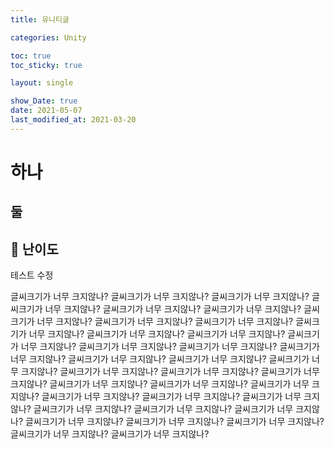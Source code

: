 ```yaml
---
title: 유니티글

categories: Unity

toc: true
toc_sticky: true

layout: single

show_Date: true
date: 2021-05-07
last_modified_at: 2021-03-20
---
```


# 하나

## 둘

## 🚀 난이도
테스트 수정 

글씨크기가 너무 크지않나?
글씨크기가 너무 크지않나?
글씨크기가 너무 크지않나?
글씨크기가 너무 크지않나?
글씨크기가 너무 크지않나?
글씨크기가 너무 크지않나?
글씨크기가 너무 크지않나?
글씨크기가 너무 크지않나?
글씨크기가 너무 크지않나?
글씨크기가 너무 크지않나?
글씨크기가 너무 크지않나?
글씨크기가 너무 크지않나?
글씨크기가 너무 크지않나?
글씨크기가 너무 크지않나?
글씨크기가 너무 크지않나?
글씨크기가 너무 크지않나?
글씨크기가 너무 크지않나?
글씨크기가 너무 크지않나?
글씨크기가 너무 크지않나?
글씨크기가 너무 크지않나?
글씨크기가 너무 크지않나?
글씨크기가 너무 크지않나?
글씨크기가 너무 크지않나?
글씨크기가 너무 크지않나?
글씨크기가 너무 크지않나?
글씨크기가 너무 크지않나?
글씨크기가 너무 크지않나?
글씨크기가 너무 크지않나?
글씨크기가 너무 크지않나?
글씨크기가 너무 크지않나?
글씨크기가 너무 크지않나?
글씨크기가 너무 크지않나?
글씨크기가 너무 크지않나?
글씨크기가 너무 크지않나?
글씨크기가 너무 크지않나?
글씨크기가 너무 크지않나?